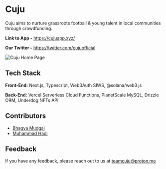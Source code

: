 # Cuju

Cuju aims to nurture grassroots football & young talent in local communities through crowdfunding.

**Link to App -** https://cujuapp.xyz/

**Our Twitter -** https://twitter.com/cujuofficial

![Cuju Home Page](https://i.imgur.com/CnE4gl7.jpg)

## Tech Stack

**Front-End:** Next.js, Typescript, Web3Auth SIWS, @solana/web3.js

**Back-End:** Vercel Serverless Cloud Functions, PlanetScale MySQL, Drizzle ORM, Underdog NFTs API

<!-- ## Demo

https://www.loom.com/share/3206e918615344d9973bb0339d6b27e1 -->

## Contributors

-   [Bhagya Mudgal](https://twitter.com/BhagyaMudgal)
-   [Muhammad Hadi](https://twitter.com/PlankRossoneri)

## Feedback

If you have any feedback, please reach out to us at teamcuju@proton.me
